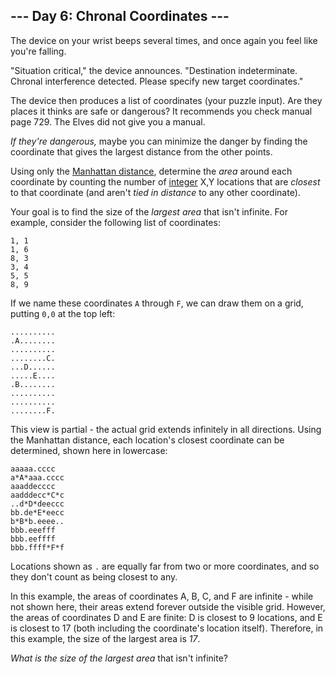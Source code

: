 ## --- Day 6: Chronal Coordinates ---

The device on your wrist beeps several times, and once again you feel like you're falling.


"Situation critical," the device announces. "Destination indeterminate. Chronal interference detected. Please specify new target coordinates."


The device then produces a list of coordinates (your puzzle input). Are they places it thinks are safe or dangerous? It recommends you check manual page 729. The Elves did not give you a manual.


*If they're dangerous,* maybe you can minimize the danger by finding the coordinate that gives the largest distance from the other points.


Using only the [Manhattan distance](https://en.wikipedia.org/wiki/Taxicab_geometry), determine the *area* around each coordinate by counting the number of [integer](https://en.wikipedia.org/wiki/Integer) X,Y locations that are *closest* to that coordinate (and aren't *tied in distance* to any other coordinate).


Your goal is to find the size of the *largest area* that isn't infinite. For example, consider the following list of coordinates:



```
1, 1
1, 6
8, 3
3, 4
5, 5
8, 9

```

If we name these coordinates `A` through `F`, we can draw them on a grid, putting `0,0` at the top left:



```
..........
.A........
..........
........C.
...D......
.....E....
.B........
..........
..........
........F.

```

This view is partial - the actual grid extends infinitely in all directions. Using the Manhattan distance, each location's closest coordinate can be determined, shown here in lowercase:



```
aaaaa.cccc
a*A*aaa.cccc
aaaddecccc
aadddecc*C*c
..d*D*deeccc
bb.de*E*eecc
b*B*b.eeee..
bbb.eeefff
bbb.eeffff
bbb.ffff*F*f

```

Locations shown as `.` are equally far from two or more coordinates, and so they don't count as being closest to any.


In this example, the areas of coordinates A, B, C, and F are infinite - while not shown here, their areas extend forever outside the visible grid. However, the areas of coordinates D and E are finite: D is closest to 9 locations, and E is closest to 17 (both including the coordinate's location itself). Therefore, in this example, the size of the largest area is *17*.


*What is the size of the largest area* that isn't infinite?


